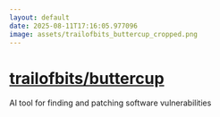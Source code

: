 ```yaml
---
layout: default
date: 2025-08-11T17:16:05.977096
image: assets/trailofbits_buttercup_cropped.png
---
```


# [trailofbits/buttercup](https://github.com/trailofbits/buttercup)

AI tool for finding and patching software vulnerabilities
